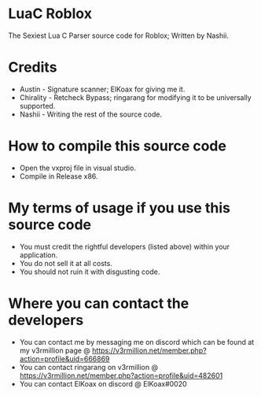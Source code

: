 # LuaC Roblox
The Sexiest Lua C Parser source code for Roblox; Written by Nashii.

# Credits
* Austin - Signature scanner; ElKoax for giving me it.
* Chirality - Retcheck Bypass; ringarang for modifying it to be universally supported.
* Nashii - Writing the rest of the source code.

# How to compile this source code
* Open the vxproj file in visual studio.
* Compile in Release x86.

# My terms of usage if you use this source code
* You must credit the rightful developers (listed above) within your application.
* You do not sell it at all costs.
* You should not ruin it with disgusting code.

# Where you can contact the developers
* You can contact me by messaging me on discord which can be found at my v3rmillion page @ https://v3rmillion.net/member.php?action=profile&uid=666869 
* You can contact ringarang on v3rmillion @ https://v3rmillion.net/member.php?action=profile&uid=482601
* You can contact ElKoax on discord @ ElKoax#0020
